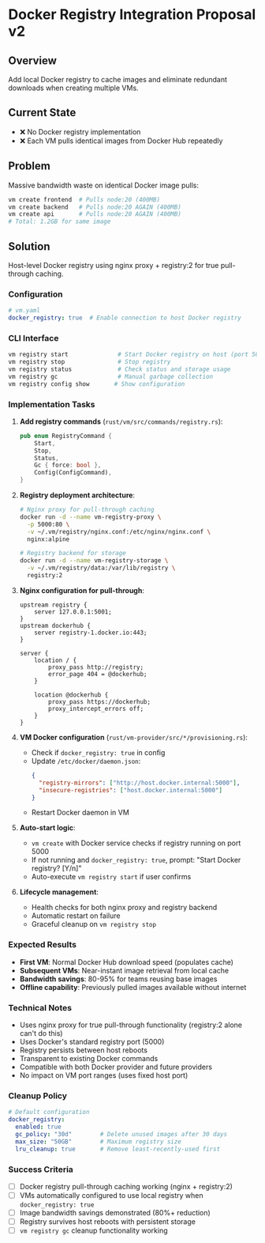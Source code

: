 # Docker Registry Integration Proposal v2

## Overview
Add local Docker registry to cache images and eliminate redundant downloads when creating multiple VMs.

## Current State
- ❌ No Docker registry implementation
- ❌ Each VM pulls identical images from Docker Hub repeatedly

## Problem
Massive bandwidth waste on identical Docker image pulls:
```bash
vm create frontend  # Pulls node:20 (400MB)
vm create backend   # Pulls node:20 AGAIN (400MB)
vm create api       # Pulls node:20 AGAIN (400MB)
# Total: 1.2GB for same image
```

## Solution
Host-level Docker registry using nginx proxy + registry:2 for true pull-through caching.

### Configuration
```yaml
# vm.yaml
docker_registry: true  # Enable connection to host Docker registry
```

### CLI Interface
```bash
vm registry start              # Start Docker registry on host (port 5000)
vm registry stop               # Stop registry
vm registry status             # Check status and storage usage
vm registry gc                 # Manual garbage collection
vm registry config show       # Show configuration
```

### Implementation Tasks

1. **Add registry commands** (`rust/vm/src/commands/registry.rs`):
   ```rust
   pub enum RegistryCommand {
       Start,
       Stop,
       Status,
       Gc { force: bool },
       Config(ConfigCommand),
   }
   ```

2. **Registry deployment architecture**:
   ```bash
   # Nginx proxy for pull-through caching
   docker run -d --name vm-registry-proxy \
     -p 5000:80 \
     -v ~/.vm/registry/nginx.conf:/etc/nginx/nginx.conf \
     nginx:alpine

   # Registry backend for storage
   docker run -d --name vm-registry-storage \
     -v ~/.vm/registry/data:/var/lib/registry \
     registry:2
   ```

3. **Nginx configuration for pull-through**:
   ```nginx
   upstream registry {
       server 127.0.0.1:5001;
   }
   upstream dockerhub {
       server registry-1.docker.io:443;
   }

   server {
       location / {
           proxy_pass http://registry;
           error_page 404 = @dockerhub;
       }

       location @dockerhub {
           proxy_pass https://dockerhub;
           proxy_intercept_errors off;
       }
   }
   ```

4. **VM Docker configuration** (`rust/vm-provider/src/*/provisioning.rs`):
   - Check if `docker_registry: true` in config
   - Update `/etc/docker/daemon.json`:
     ```json
     {
       "registry-mirrors": ["http://host.docker.internal:5000"],
       "insecure-registries": ["host.docker.internal:5000"]
     }
     ```
   - Restart Docker daemon in VM

5. **Auto-start logic**:
   - `vm create` with Docker service checks if registry running on port 5000
   - If not running and `docker_registry: true`, prompt: "Start Docker registry? [Y/n]"
   - Auto-execute `vm registry start` if user confirms

6. **Lifecycle management**:
   - Health checks for both nginx proxy and registry backend
   - Automatic restart on failure
   - Graceful cleanup on `vm registry stop`

### Expected Results
- **First VM**: Normal Docker Hub download speed (populates cache)
- **Subsequent VMs**: Near-instant image retrieval from local cache
- **Bandwidth savings**: 80-95% for teams reusing base images
- **Offline capability**: Previously pulled images available without internet

### Technical Notes
- Uses nginx proxy for true pull-through functionality (registry:2 alone can't do this)
- Uses Docker's standard registry port (5000)
- Registry persists between host reboots
- Transparent to existing Docker commands
- Compatible with both Docker provider and future providers
- No impact on VM port ranges (uses fixed host port)

### Cleanup Policy
```yaml
# Default configuration
docker_registry:
  enabled: true
  gc_policy: "30d"        # Delete unused images after 30 days
  max_size: "50GB"        # Maximum registry size
  lru_cleanup: true       # Remove least-recently-used first
```

### Success Criteria
- [ ] Docker registry pull-through caching working (nginx + registry:2)
- [ ] VMs automatically configured to use local registry when `docker_registry: true`
- [ ] Image bandwidth savings demonstrated (80%+ reduction)
- [ ] Registry survives host reboots with persistent storage
- [ ] `vm registry gc` cleanup functionality working